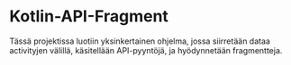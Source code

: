 ﻿# Kotlin-API-Fragment

Tässä projektissa luotiin yksinkertainen ohjelma, jossa siirretään dataa activityjen välillä, käsitellään API-pyyntöjä, ja hyödynnetään fragmentteja. 
